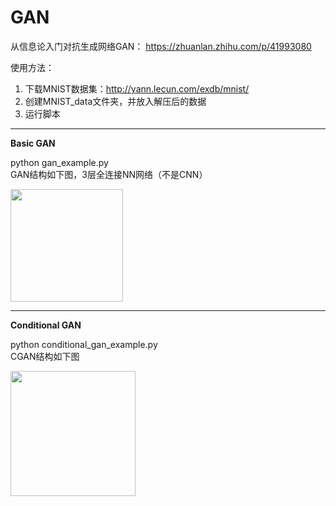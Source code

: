 # GAN

从信息论入门对抗生成网络GAN：
https://zhuanlan.zhihu.com/p/41993080

使用方法：
1. 下载MNIST数据集：http://yann.lecun.com/exdb/mnist/
2. 创建MNIST_data文件夹，并放入解压后的数据
3. 运行脚本
------------------------------------------------------------------
<b>Basic GAN</b>  

python gan_example.py  
GAN结构如下图，3层全连接NN网络（不是CNN）

<img src="https://raw.githubusercontent.com/bai-shang/GAN/master/gan-network.png" height="180">
  
  
------------------------------------------------------------------
<b>Conditional GAN</b>  

python conditional_gan_example.py  
CGAN结构如下图  


<img src="https://raw.githubusercontent.com/bai-shang/GAN/master/cgan-network.png" height="200">
